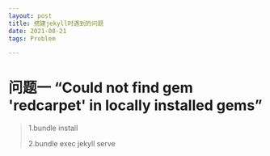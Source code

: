 ```yaml
---
layout: post
title: 搭建jekyll时遇到的问题
date: 2021-08-21 
tags: Problem

---
```



# 问题一  “Could not find gem 'redcarpet' in locally installed gems”

> 1.bundle install
>
> 2.bundle exec jekyll serve